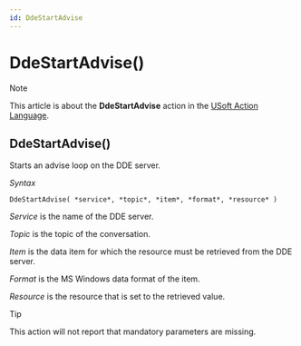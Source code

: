 ```yaml
---
id: DdeStartAdvise
---
```


# DdeStartAdvise()



> [!NOTE]
> This article is about the **DdeStartAdvise** action in the [USoft Action Language](/docs/Task_flow/Action_Language_reference/USoft_Action_Language.md).

## **DdeStartAdvise()**

Starts an advise loop on the DDE server.

*Syntax*

```
DdeStartAdvise( *service*, *topic*, *item*, *format*, *resource* )
```

*Service* is the name of the DDE server.

*Topic* is the topic of the conversation.

*Item* is the data item for which the resource must be retrieved from the DDE server.

*Format* is the MS Windows data format of the item.

*Resource* is the resource that is set to the retrieved value.

> [!TIP]
> This action will not report that mandatory parameters are missing.